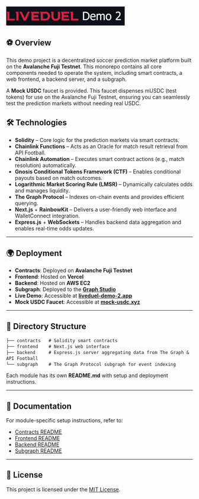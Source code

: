 <img src="./frontend/public/Liveduel-Demo-2.png" 
     alt="Liveduel Demo 2" 
     width="320" />

## ⚽ Overview
This demo project is a decentralized soccer prediction market platform built on the **Avalanche Fuji Testnet**. This monorepo contains all core components needed to operate the system, including smart contracts, a web frontend, a backend server, and a subgraph.

A **Mock USDC** faucet is provided. This faucet dispenses mUSDC (test tokens) for use on the Avalanche Fuji Testnet, ensuring you can seamlessly test the prediction markets without needing real USDC.

## 🛠 Technologies
- **Solidity** – Core logic for the prediction markets via smart contracts.
- **Chainlink Functions** – Acts as an Oracle for match result retrieval from API Football.
- **Chainlink Automation** – Executes smart contract actions (e.g., match resolution) automatically.
- **Gnosis Conditional Tokens Framework (CTF)** – Enables conditional payouts based on match outcomes.
- **Logarithmic Market Scoring Rule (LMSR)** – Dynamically calculates odds and manages liquidity.
- **The Graph Protocol** – Indexes on-chain events and provides efficient querying.
- **Next.js** + **RainbowKit** – Delivers a user-friendly web interface and WalletConnect integration.
- **Express.js** + **WebSockets** – Handles backend data aggregation and enables real-time odds updates.

---

## 🌍 Deployment
- **Contracts**: Deployed on **Avalanche Fuji Testnet**
- **Frontend**: Hosted on **Vercel**
- **Backend**: Hosted on **AWS EC2**
- **Subgraph**: Deployed to the **[Graph Studio](https://api.studio.thegraph.com/query/106321/liveduel-demo-2/version/latest)**
- **Live Demo**: Accessible at **[liveduel-demo-2.app](https://liveduel-demo-2.app/)**
- **Mock USDC Faucet**: Accessible at **[mock-usdc.xyz](https://mock-usdc.xyz/)**

---

## 📂 Directory Structure
```
├── contracts   # Solidity smart contracts 
├── frontend    # Next.js web interface
├── backend     # Express.js server aggregating data from The Graph & API Football 
└── subgraph    # The Graph Protocol subgraph for event indexing
```
Each module has its own **README.md** with setup and deployment instructions.

---

## 📝 Documentation
For module-specific setup instructions, refer to:
- [Contracts README](./contracts/README.md)
- [Frontend README](./frontend/README.md)
- [Backend README](./backend/README.md)
- [Subgraph README](./subgraph/README.md)

---

## 📄 License
This project is licensed under the [MIT License](LICENSE).

